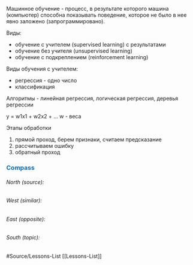 
Машинное обучение - процесс, в результате которого машина (компьютер) способна показывать поведение, которое не было в нее явно заложено (запрограммировано). 

Виды:
- обучение с учителем (supervised learning) с результатами
- обучение без учителя (unsupervised learning)
- обучение с подкреплением (reinforcement learning)

Виды обучения с учителем:
- регрессия - одно число
- классификация

Алгоритмы - линейная регрессия, логическая регрессия, деревья регрессии

y = w1x1 + w2x2 + ... w - веса

Этапы обработки
1) прямой проход, берем признаки, считаем предсказание 
2) рассчитываем ошибку
3) обратный проход 



### <span style="color:#0070c0">Compass</span>
###### North (source):


###### West (similar):


###### East (opposite):


###### South (topic):


#Source/Lessons-List [[Lessons-List]]